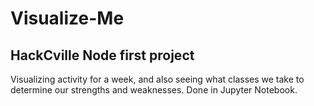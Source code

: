 # Visualize-Me
## HackCville Node first project

Visualizing activity for a week, and also seeing what classes we take to determine our strengths and weaknesses. Done in Jupyter Notebook.
